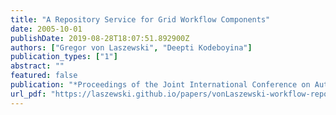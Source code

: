 ```yaml
---
title: "A Repository Service for Grid Workflow Components"
date: 2005-10-01
publishDate: 2019-08-28T18:07:51.892900Z
authors: ["Gregor von Laszewski", "Deepti Kodeboyina"]
publication_types: ["1"]
abstract: ""
featured: false
publication: "*Proceedings of the Joint International Conference on Autonomic and Autonomous Systems and International Conference on Networking and Services*"
url_pdf: "https://laszewski.github.io/papers/vonLaszewski-workflow-repository.pdf"
---
```


